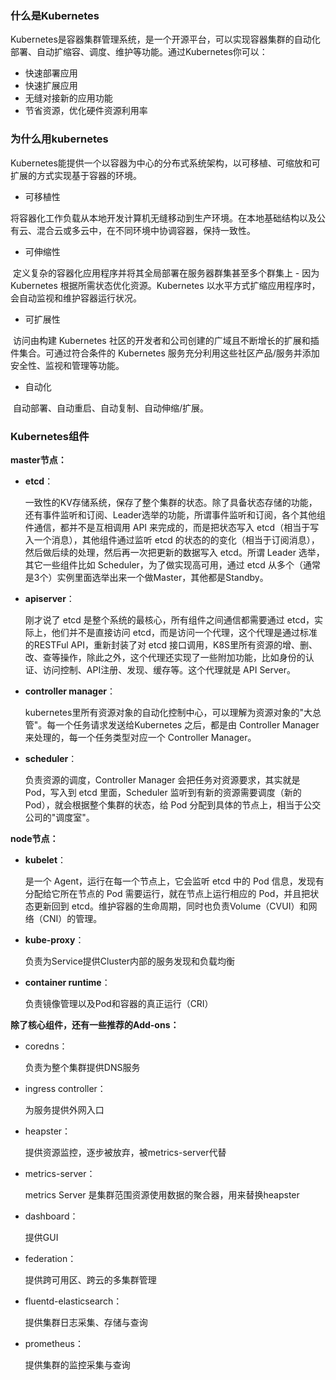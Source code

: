 ### 什么是Kubernetes 

​	Kubernetes是容器集群管理系统，是一个开源平台，可以实现容器集群的自动化部署、自动扩缩容、调度、维护等功能。通过Kubernetes你可以：

- 快速部署应用
- 快速扩展应用
- 无缝对接新的应用功能
- 节省资源，优化硬件资源利用率



### 为什么用kubernetes

​		Kubernetes能提供一个以容器为中心的分布式系统架构，以可移植、可缩放和可扩展的方式实现基于容器的环境。

- 可移植性

​       将容器化工作负载从本地开发计算机无缝移动到生产环境。在本地基础结构以及公有云、混合云或多云中，在不同环境中协调容器，保持一致性。

- 可伸缩性

​       定义复杂的容器化应用程序并将其全局部署在服务器群集甚至多个群集上 - 因为 Kubernetes 根据所需状态优化资源。Kubernetes 以水平方式扩缩应用程序时，会自动监视和维护容器运行状况。

- 可扩展性

​       访问由构建 Kubernetes 社区的开发者和公司创建的广域且不断增长的扩展和插件集合。可通过符合条件的 Kubernetes 服务充分利用这些社区产品/服务并添加安全性、监视和管理等功能。

- 自动化

​       自动部署、自动重启、自动复制、自动伸缩/扩展。



### Kubernetes组件

**master节点：**

- **etcd**：

  一致性的KV存储系统，保存了整个集群的状态。除了具备状态存储的功能，还有事件监听和订阅、Leader选举的功能，所谓事件监听和订阅，各个其他组件通信，都并不是互相调用 API 来完成的，而是把状态写入 etcd（相当于写入一个消息），其他组件通过监听 etcd 的状态的的变化（相当于订阅消息），然后做后续的处理，然后再一次把更新的数据写入 etcd。所谓 Leader 选举，其它一些组件比如 Scheduler，为了做实现高可用，通过 etcd 从多个（通常是3个）实例里面选举出来一个做Master，其他都是Standby。

- **apiserver**：

  刚才说了 etcd 是整个系统的最核心，所有组件之间通信都需要通过 etcd，实际上，他们并不是直接访问 etcd，而是访问一个代理，这个代理是通过标准的RESTFul API，重新封装了对 etcd 接口调用，K8S里所有资源的增、删、改、查等操作，除此之外，这个代理还实现了一些附加功能，比如身份的认证、访问控制、API注册、发现、缓存等。这个代理就是 API Server。

- **controller manager**：

  kubernetes里所有资源对象的自动化控制中心，可以理解为资源对象的"大总管"。每一个任务请求发送给Kubernetes 之后，都是由 Controller Manager 来处理的，每一个任务类型对应一个 Controller Manager。

- **scheduler**：

  负责资源的调度，Controller Manager 会把任务对资源要求，其实就是 Pod，写入到 etcd 里面，Scheduler 监听到有新的资源需要调度（新的 Pod），就会根据整个集群的状态，给 Pod 分配到具体的节点上，相当于公交公司的"调度室"。

**node节点：**

- **kubelet**：

  是一个 Agent，运行在每一个节点上，它会监听 etcd 中的 Pod 信息，发现有分配给它所在节点的 Pod 需要运行，就在节点上运行相应的 Pod，并且把状态更新回到 etcd。维护容器的生命周期，同时也负责Volume（CVUI）和网络（CNI）的管理。

- **kube-proxy**：

  负责为Service提供Cluster内部的服务发现和负载均衡

- **container runtime**：

  负责镜像管理以及Pod和容器的真正运行（CRI）

**除了核心组件，还有一些推荐的Add-ons：**

- coredns：

  负责为整个集群提供DNS服务

- ingress controller：

  为服务提供外网入口

- heapster：

  提供资源监控，逐步被放弃，被metrics-server代替

- metrics-server：

  metrics Server 是集群范围资源使用数据的聚合器，用来替换heapster

- dashboard：

  提供GUI

- federation：

  提供跨可用区、跨云的多集群管理

- fluentd-elasticsearch：

  提供集群日志采集、存储与查询

- prometheus：

  提供集群的监控采集与查询


